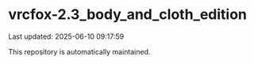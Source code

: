 # vrcfox-2.3_body_and_cloth_edition

Last updated: 2025-06-10 09:17:59

This repository is automatically maintained.
